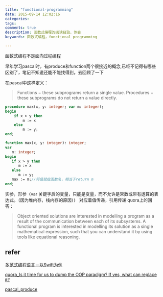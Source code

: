 ```yaml
---
title: "functional-programming"
date: 2015-09-14 12:02:16
categories: 
tags: 
comments: true
description: 函数式编程的阅读经验，体会
keywords: 函数式编程，functional programming

---
```



<!--more-->

函数式编程不是面向过程编程

早年学习pascal时，有produce和function两个很接近的概念,已经不记得有哪些区别了，笔记不知道还能不能找得到，去回顾了一下

在pascal中这样定义：
> Functions − these subprograms return a single value.
> Procedures − these subprograms do not return a value directly.

```pascal
procedure max(x, y: integer; var m: integer); 
begin
	if x > y then
		m := x
	else
		m := y;
end; 
```
```pascal
function max(x, y: integer): integer;
var
   m: integer;
begin
   if x > y then
      m := x
   else
      m := y;
   max := m;//将值赋给函数名，相当于return m
end;
```
实参，形参（var 关键字后的变量，只能是变量，而不允许是常数或带有运算的表达式。（因为堆内存，栈内存的原因））
对应着值传递，引用传递
quora上的回答：

> Object oriented solutions are interested in modelling a program as a result of the communication between each of its subsystems. A functional program is interested in modelling its solution as a single mathematical expression, such that you can understand it by using tools like equational reasoning.


 
## refer

[多范式编程语言－以Swift为例](http://www.infoq.com/cn/articles/multi-paradigm-programming-language-swift)

[quora_Is it time for us to dump the OOP paradigm? If yes, what can replace it?](http://www.quora.com/Is-it-time-for-us-to-dump-the-OOP-paradigm-If-yes-what-can-replace-it)

[pascal_produce](http://www.tutorialspoint.com/pascal/pascal_procedures.htm)
